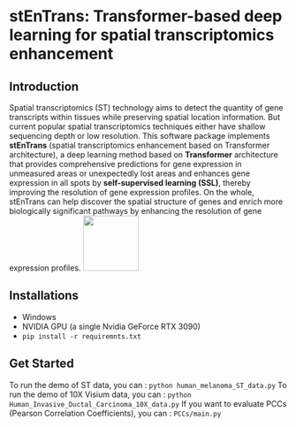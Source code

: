 # stEnTrans: Transformer-based deep learning for spatial transcriptomics enhancement
## Introduction
Spatial transcriptomics (ST) technology aims to detect the quantity of gene transcripts within tissues while preserving spatial location information. But current popular spatial transcriptomics techniques either have shallow sequencing depth or low resolution. This software package implements **stEnTrans** (spatial transcriptomics enhancement based on Transformer architecture), a deep learning method based on **Transformer** architecture that provides comprehensive predictions for gene expression in unmeasured areas or unexpectedly lost areas and enhances gene expression in all spots by **self-supervised learning (SSL)**, thereby improving the resolution of gene expression profiles. On the whole, stEnTrans can help discover the spatial structure of genes and enrich more biologically significant pathways by enhancing the resolution of gene expression profiles.
<img src="[https://img-blog.csdnimg.cn/2020102116384135.png](https://github.com/shuailinxue/stEnTrans/blob/main/stEnTrans/stEnTrans_model.png)" width="100px">
## Installations
- Windows
- NVIDIA GPU (a single Nvidia GeForce RTX 3090)
- `pip install -r requiremnts.txt`
## Get Started
To run the demo of ST data, you can : `python human_melanoma_ST_data.py`
To run the demo of 10X Visium data, you can : `python Human_Invasive_Ductal_Carcinoma_10X_data.py`
If you want to evaluate PCCs (Pearson Correlation Coefficients), you can : `PCCs/main.py`
